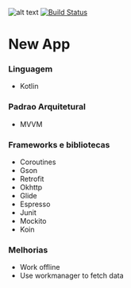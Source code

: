 ![alt text](https://travis-ci.org/felipejm/Desafio-PicPay-Android-iOS.svg?branch=develop "Build Status")
[![Build Status](https://app.bitrise.io/app/9ec27af34da73df7/status.svg?token=_T8qfqjI25h-W4XtoQfr9g&branch=develop)](https://app.bitrise.io/app/9ec27af34da73df7)

# New App

### Linguagem
* Kotlin

### Padrao Arquitetural
 * MVVM

### Frameworks e bibliotecas
* Coroutines
* Gson
* Retrofit
* Okhttp
* Glide
* Espresso
* Junit
* Mockito
* Koin

### Melhorias
* Work offline
* Use workmanager to fetch data
